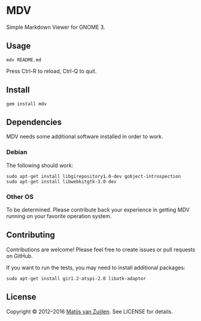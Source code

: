 # MDV

Simple Markdown Viewer for GNOME 3.

## Usage

    mdv README.md

Press Ctrl-R to reload, Ctrl-Q to quit.

## Install

    gem install mdv

## Dependencies

MDV needs some additional software installed in order to work.

### Debian

The following should work:

    sudo apt-get install libgirepository1.0-dev gobject-introspection
    sudo apt-get install libwebkitgtk-3.0-dev

### Other OS

To be determined. Please contribute back your experience in getting MDV running
on your favorite operation system.

## Contributing

Contributions are welcome! Please feel free to create issues or pull requests
on GitHub.

If you want to run the tests, you may need to install additional packages:

    sudo apt-get install gir1.2-atspi-2.0 libatk-adaptor

## License

Copyright &copy; 2012&ndash;2016 [Matijs van Zuijlen](http://www.matijs.net).
See LICENSE for details.
